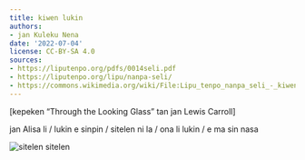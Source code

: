 ```yaml
---
title: kiwen lukin
authors:
- jan Kuleku Nena
date: '2022-07-04'
license: CC-BY-SA 4.0
sources:
- https://liputenpo.org/pdfs/0014seli.pdf
- https://liputenpo.org/lipu/nanpa-seli/
- https://commons.wikimedia.org/wiki/File:Lipu_tenpo_nanpa_seli_-_kiwen_lukin.png
---
```


[kepeken “Through the Looking Glass” tan jan Lewis Carroll]

jan Alisa li / lukin e sinpin / sitelen ni la / ona li lukin / e ma sin nasa

![sitelen sitelen](https://upload.wikimedia.org/wikipedia/commons/a/a1/Lipu_tenpo_nanpa_seli_-_kiwen_lukin.png)